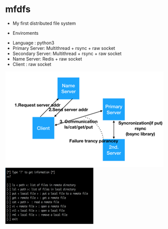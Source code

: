# mfdfs
* My first distributed file system

* Enviroments
- Language : python3 
- Primary Server: Multithread + rsync + raw socket 
- Secondary Server: Multithread + rsync + raw socket 
- Name Server: Redis + raw socket
- Client : raw socket

![scenario](./img/scenario.png)
![command](./img/command.png)
